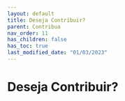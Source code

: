```yaml
---
layout: default
title: Deseja Contribuir?
parent: Contribua
nav_order: 11
has_children: false
has_toc: true
last_modified_date: "01/03/2023"
---
```


<style>
    p{
        text-align:justify;
        font-family:Verdana;
        font-size:12px;
    }    
</style>

<h1>Deseja Contribuir?</h1>